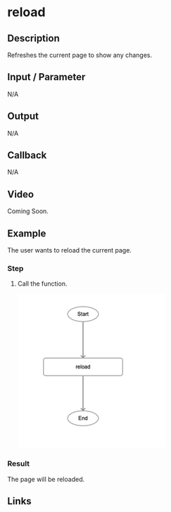 # reload

## Description

Refreshes the current page to show any changes.

## Input / Parameter

N/A

## Output

N/A

## Callback

N/A

## Video

Coming Soon.

<!-- Format: [![Video]({image-path})]({url-link}) -->

## Example

The user wants to reload the current page.

### Step

1. Call the function.

    ![](./reload-step-1.png)

### Result

The page will be reloaded.


## Links